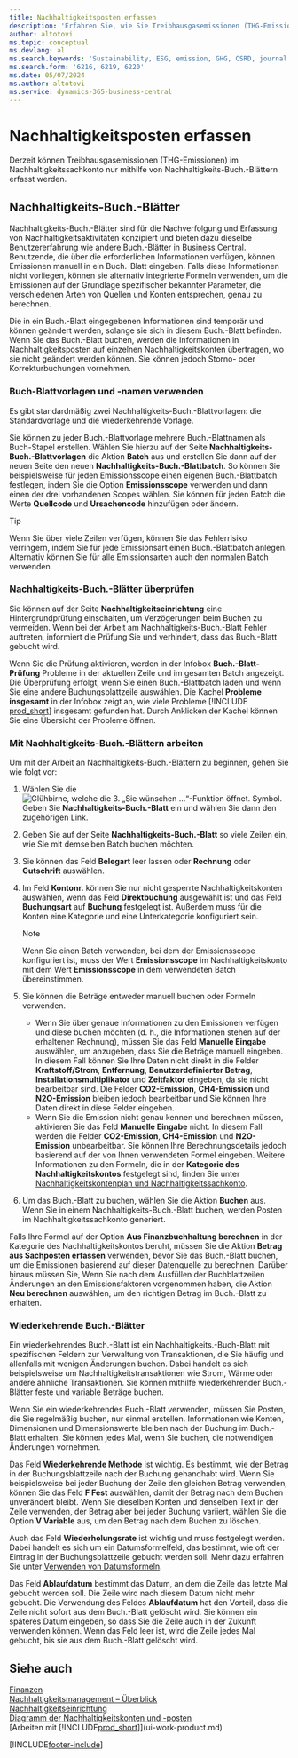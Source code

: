 ```yaml
---
title: Nachhaltigkeitsposten erfassen
description: 'Erfahren Sie, wie Sie Treibhausgasemissionen (THG-Emissionen) erfassen.'
author: altotovi
ms.topic: conceptual
ms.devlang: al
ms.search.keywords: 'Sustainability, ESG, emission, GHG, CSRD, journal'
ms.search.form: '6216, 6219, 6220'
ms.date: 05/07/2024
ms.author: altotovi
ms.service: dynamics-365-business-central
---
```


# <a name="record-sustainability-entries"></a>Nachhaltigkeitsposten erfassen

Derzeit können Treibhausgasemissionen (THG-Emissionen) im Nachhaltigkeitssachkonto nur mithilfe von Nachhaltigkeits-Buch.-Blättern erfasst werden.

## <a name="sustainability-journals"></a>Nachhaltigkeits-Buch.-Blätter

Nachhaltigkeits-Buch.-Blätter sind für die Nachverfolgung und Erfassung von Nachhaltigkeitsaktivitäten konzipiert und bieten dazu dieselbe Benutzererfahrung wie andere Buch.-Blätter in Business Central. Benutzende, die über die erforderlichen Informationen verfügen, können Emissionen manuell in ein Buch.-Blatt eingeben. Falls diese Informationen nicht vorliegen, können sie alternativ integrierte Formeln verwenden, um die Emissionen auf der Grundlage spezifischer bekannter Parameter, die verschiedenen Arten von Quellen und Konten entsprechen, genau zu berechnen.

Die in ein Buch.-Blatt eingegebenen Informationen sind temporär und können geändert werden, solange sie sich in diesem Buch.-Blatt befinden. Wenn Sie das Buch.-Blatt buchen, werden die Informationen in Nachhaltigkeitsposten auf einzelnen Nachhaltigkeitskonten übertragen, wo sie nicht geändert werden können. Sie können jedoch Storno- oder Korrekturbuchungen vornehmen.

### <a name="use-journal-templates-and-batches"></a>Buch-Blattvorlagen und -namen verwenden

Es gibt standardmäßig zwei Nachhaltigkeits-Buch.-Blattvorlagen: die Standardvorlage und die wiederkehrende Vorlage.

Sie können zu jeder Buch.-Blattvorlage mehrere Buch.-Blattnamen als Buch-Stapel erstellen. Wählen Sie hierzu auf der Seite **Nachhaltigkeits-Buch.-Blattvorlagen** die Aktion **Batch** aus und erstellen Sie dann auf der neuen Seite den neuen **Nachhaltigkeits-Buch.-Blattbatch**. So können Sie beispielsweise für jeden Emissionsscope einen eigenen Buch.-Blattbatch festlegen, indem Sie die Option **Emissionsscope** verwenden und dann einen der drei vorhandenen Scopes wählen. Sie können für jeden Batch die Werte **Quellcode** und **Ursachencode** hinzufügen oder ändern.

> [!TIP]
> Wenn Sie über viele Zeilen verfügen, können Sie das Fehlerrisiko verringern, indem Sie für jede Emissionsart einen Buch.-Blattbatch anlegen. Alternativ können Sie für alle Emissionsarten auch den normalen Batch verwenden.

### <a name="validate-sustainability-journals"></a>Nachhaltigkeits-Buch.-Blätter überprüfen

Sie können auf der Seite **Nachhaltigkeitseinrichtung** eine Hintergrundprüfung einschalten, um Verzögerungen beim Buchen zu vermeiden. Wenn bei der Arbeit am Nachhaltigkeits-Buch.-Blatt Fehler auftreten, informiert die Prüfung Sie und verhindert, dass das Buch.-Blatt gebucht wird.

Wenn Sie die Prüfung aktivieren, werden in der Infobox **Buch.-Blatt-Prüfung** Probleme in der aktuellen Zeile und im gesamten Batch angezeigt. Die Überprüfung erfolgt, wenn Sie einen Buch.-Blattbatch laden und wenn Sie eine andere Buchungsblattzeile auswählen. Die Kachel **Probleme insgesamt** in der Infobox zeigt an, wie viele Probleme [!INCLUDE [prod_short](includes/prod_short.md)] insgesamt gefunden hat. Durch Anklicken der Kachel können Sie eine Übersicht der Probleme öffnen.

### <a name="work-with-sustainability-journals"></a>Mit Nachhaltigkeits-Buch.-Blättern arbeiten

Um mit der Arbeit an Nachhaltigkeits-Buch.-Blättern zu beginnen, gehen Sie wie folgt vor:

1. Wählen Sie die ![Glühbirne, welche die 3. „Sie wünschen ...“-Funktion öffnet.](media/ui-search/search_small.png "Wie möchten Sie weiter verfahren?") Symbol. Geben Sie **Nachhaltigkeits-Buch.-Blatt** ein und wählen Sie dann den zugehörigen Link.
2. Geben Sie auf der Seite **Nachhaltigkeits-Buch.-Blatt** so viele Zeilen ein, wie Sie mit demselben Batch buchen möchten.
3. Sie können das Feld **Belegart** leer lassen oder **Rechnung** oder **Gutschrift** auswählen.
4. Im Feld **Kontonr.** können Sie nur nicht gesperrte Nachhaltigkeitskonten auswählen, wenn das Feld **Direktbuchung** ausgewählt ist und das Feld **Buchungsart** auf **Buchung** festgelegt ist. Außerdem muss für die Konten eine Kategorie und eine Unterkategorie konfiguriert sein.

    > [!NOTE]
    > Wenn Sie einen Batch verwenden, bei dem der Emissionsscope konfiguriert ist, muss der Wert **Emissionsscope** im Nachhaltigkeitskonto mit dem Wert **Emissionsscope** in dem verwendeten Batch übereinstimmen.

5. Sie können die Beträge entweder manuell buchen oder Formeln verwenden.

    - Wenn Sie über genaue Informationen zu den Emissionen verfügen und diese buchen möchten (d. h., die Informationen stehen auf der erhaltenen Rechnung), müssen Sie das Feld **Manuelle Eingabe** auswählen, um anzugeben, dass Sie die Beträge manuell eingeben. In diesem Fall können Sie Ihre Daten nicht direkt in die Felder **Kraftstoff/Strom**, **Entfernung**, **Benutzerdefinierter Betrag**, **Installationsmultiplikator** und **Zeitfaktor** eingeben, da sie nicht bearbeitbar sind. Die Felder **CO2-Emission**, **CH4-Emission** und **N2O-Emission** bleiben jedoch bearbeitbar und Sie können Ihre Daten direkt in diese Felder eingeben.
    - Wenn Sie die Emission nicht genau kennen und berechnen müssen, aktivieren Sie das Feld **Manuelle Eingabe** nicht. In diesem Fall werden die Felder **CO2-Emission**, **CH4-Emission** und **N2O-Emission** unbearbeitbar. Sie können Ihre Berechnungsdetails jedoch basierend auf der von Ihnen verwendeten Formel eingeben. Weitere Informationen zu den Formeln, die in der **Kategorie des Nachhaltigkeitskontos** festgelegt sind, finden Sie unter [Nachhaltigkeitskontenplan und Nachhaltigkeitssachkonto](finance-sustainability-accounts-ledger.md#account-categories).

6. Um das Buch.-Blatt zu buchen, wählen Sie die Aktion **Buchen** aus. Wenn Sie in einem Nachhaltigkeits-Buch.-Blatt buchen, werden Posten im Nachhaltigkeitssachkonto generiert.

Falls Ihre Formel auf der Option **Aus Finanzbuchhaltung berechnen** in der Kategorie des Nachhaltigkeitskontos beruht, müssen Sie die Aktion **Betrag aus Sachposten erfassen** verwenden, bevor Sie das Buch.-Blatt buchen, um die Emissionen basierend auf dieser Datenquelle zu berechnen. Darüber hinaus müssen Sie, Wenn Sie nach dem Ausfüllen der Buchblattzeilen Änderungen an den Emissionsfaktoren vorgenommen haben, die Aktion **Neu berechnen** auswählen, um den richtigen Betrag im Buch.-Blatt zu erhalten.

### <a name="recurring-journals"></a>Wiederkehrende Buch.-Blätter

Ein wiederkehrendes Buch.-Blatt ist ein Nachhaltigkeits.-Buch-Blatt mit spezifischen Feldern zur Verwaltung von Transaktionen, die Sie häufig und allenfalls mit wenigen Änderungen buchen. Dabei handelt es sich beispielsweise um Nachhaltigkeitstransaktionen wie Strom, Wärme oder andere ähnliche Transaktionen. Sie können mithilfe wiederkehrender Buch.-Blätter feste und variable Beträge buchen.

Wenn Sie ein wiederkehrendes Buch.-Blatt verwenden, müssen Sie Posten, die Sie regelmäßig buchen, nur einmal erstellen. Informationen wie Konten, Dimensionen und Dimensionswerte bleiben nach der Buchung im Buch.-Blatt erhalten. Sie können jedes Mal, wenn Sie buchen, die notwendigen Änderungen vornehmen.

Das Feld **Wiederkehrende Methode** ist wichtig. Es bestimmt, wie der Betrag in der Buchungsblattzeile nach der Buchung gehandhabt wird. Wenn Sie beispielsweise bei jeder Buchung der Zeile den gleichen Betrag verwenden, können Sie das Feld **F Fest** auswählen, damit der Betrag nach dem Buchen unverändert bleibt. Wenn Sie dieselben Konten und denselben Text in der Zeile verwenden, der Betrag aber bei jeder Buchung variiert, wählen Sie die Option **V Variable** aus, um den Betrag nach dem Buchen zu löschen.

Auch das Feld **Wiederholungsrate** ist wichtig und muss festgelegt werden. Dabei handelt es sich um ein Datumsformelfeld, das bestimmt, wie oft der Eintrag in der Buchungsblattzeile gebucht werden soll. Mehr dazu erfahren Sie unter [Verwenden von Datumsformeln](ui-enter-date-ranges.md#use-date-formulas).

Das Feld **Ablaufdatum** bestimmt das Datum, an dem die Zeile das letzte Mal gebucht werden soll. Die Zeile wird nach diesem Datum nicht mehr gebucht. Die Verwendung des Feldes **Ablaufdatum** hat den Vorteil, dass die Zeile nicht sofort aus dem Buch.-Blatt gelöscht wird. Sie können ein späteres Datum eingeben, so dass Sie die Zeile auch in der Zukunft verwenden können. Wenn das Feld leer ist, wird die Zeile jedes Mal gebucht, bis sie aus dem Buch.-Blatt gelöscht wird.

## <a name="see-also"></a>Siehe auch

[Finanzen](finance.md)  
[Nachhaltigkeitsmanagement – Überblick](finance-manage-sustainability.md)  
[Nachhaltigkeitseinrichtung](finance-sustainability-setup.md)  
[Diagramm der Nachhaltigkeitskonten und -posten](finance-sustainability-accounts-ledger.md)  
[Arbeiten mit [!INCLUDE[prod_short](includes/prod_short.md)]](ui-work-product.md)  

[!INCLUDE[footer-include](includes/footer-banner.md)]
